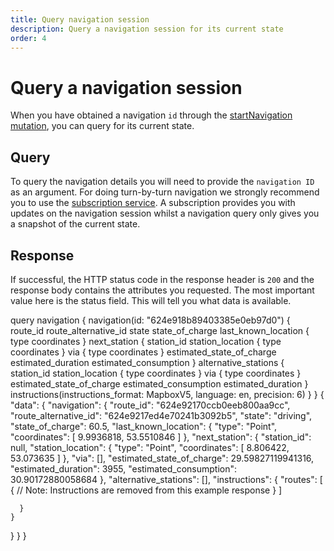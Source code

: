 ```yaml
---
title: Query navigation session
description: Query a navigation session for its current state
order: 4
---
```


# Query a navigation session

When you have obtained a navigation `id` through the [startNavigation mutation](/API-Reference/Navigation/mutate-start-navigation), you can query for its current state.

<api-reference-actions url="https://playground.chargetrip.com/?page=navigation"></api-reference-actions>

## Query

To query the navigation details you will need to provide the `navigation ID` as an argument. For doing turn-by-turn navigation we strongly recommend you to use the [subscription service](/API-Reference/Navigation/subscribe-to-navigation-updates). A subscription provides you with updates on the navigation session whilst a navigation query only gives you a snapshot of the current state.

<schema name="navigation"></schema>

<response error="navigation"></response>

## Response

If successful, the HTTP status code in the response header is `200` and the response body contains the attributes you requested. The most important value here is the status field. This will tell you what data is available.

<playground>
<code-block lang="graphql" type="query">					
query navigation {
  navigation(id: "624e918b89403385e0eb97d0") {
    route_id
    route_alternative_id
    state
    state_of_charge
    last_known_location {
      type
      coordinates
    }
    next_station {
      station_id
      station_location {
        type
        coordinates
      }
      via {
        type
        coordinates
      }
      estimated_state_of_charge
      estimated_duration
      estimated_consumption
    }
    alternative_stations {
      station_id
      station_location {
        type
        coordinates
      }
      via {
        type
        coordinates
      }
      estimated_state_of_charge
      estimated_consumption
      estimated_duration
    }
    instructions(instructions_format: MapboxV5, language: en, precision: 6)
  }
}
</code-block>
<code-block lang="json" type="response">
{
  "data": {
    "navigation": {
      "route_id": "624e92170ccb0eeb800aa9cc",
      "route_alternative_id": "624e9217ed4e70241b3092b5",
      "state": "driving",
      "state_of_charge": 60.5,
      "last_known_location": {
        "type": "Point",
        "coordinates": [
          9.9936818,
          53.5510846
        ]
      },
      "next_station": {
        "station_id": null,
        "station_location": {
          "type": "Point",
          "coordinates": [
            8.806422,
            53.073635
          ]
        },
        "via": [],
        "estimated_state_of_charge": 29.59827119941316,
        "estimated_duration": 3955,
        "estimated_consumption": 30.90172880058684
      },
      "alternative_stations": [],
      "instructions": {
        "routes": [
          {
            // Note: Instructions are removed from this example response
          }
        ]
 
      }
    }
  }
}
}
</code-block>
</playground>
